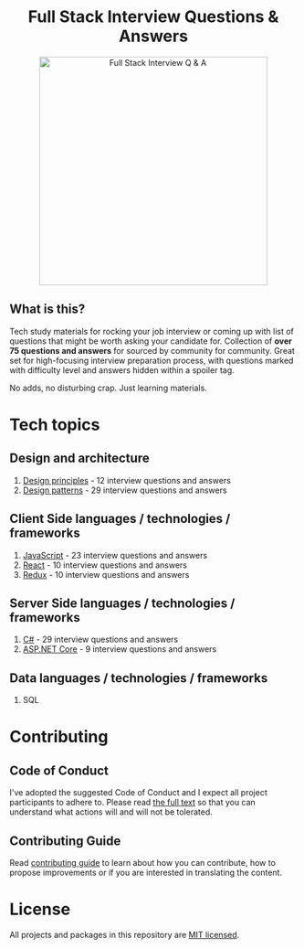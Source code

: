 <h1 align="center">
Full Stack Interview Questions & Answers
</h1>
<p align="center"> 
    <img src="https://github.com/monkey3310/full-stack-interview/blob/master/assets/startup-life.svg" alt="Full Stack Interview Q & A" width="400"/>    
</p>

## What is this?

Tech study materials for rocking your job interview or coming up with list of questions that might be worth asking your candidate for. Collection of **over 75 questions and answers** for sourced by community for community. Great set for high-focusing interview preparation process, with questions marked with difficulty level and answers hidden within a spoiler tag.

No adds, no disturbing crap. Just learning materials.

# Tech topics

## Design and architecture

1. [Design principles](./questions/design-principles.MD) - 12 interview questions and answers
2. [Design patterns](./questions/design-patterns.MD) - 29 interview questions and answers

## Client Side languages / technologies / frameworks

1. [JavaScript](./questions/javascript.MD) - 23 interview questions and answers
2. [React](./questions/react.MD) - 10 interview questions and answers
3. [Redux](./questions/redux.MD) - 10 interview questions and answers

## Server Side languages / technologies / frameworks

1. [C#](./questions/csharp.MD) - 29 interview questions and answers
2. [ASP.NET Core](./questions/aspnetcore.MD) - 9 interview questions and answers

## Data languages / technologies / frameworks

1. SQL

# Contributing

## Code of Conduct

I've adopted the suggested Code of Conduct and I expect all project participants to adhere to. Please read [the full text](./CODE_OF_CONDUCT.md) so that you can understand what actions will and will not be tolerated.

## Contributing Guide

Read [contributing guide](CONTRIBUTING.md) to learn about how you can contribute, how to propose improvements or if you are interested in translating the content.

# License

All projects and packages in this repository are [MIT licensed](./LICENSE).
